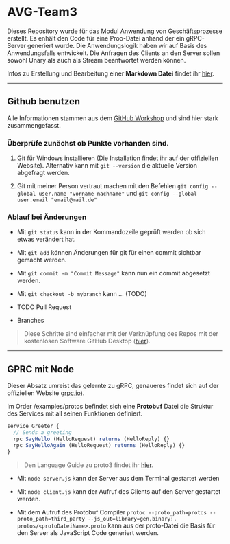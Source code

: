 # AVG-Team3
Dieses Repository wurde für das Modul Anwendung von Geschäftsprozesse erstellt. Es enhält den Code für eine Proo-Datei anhand der ein gRPC-Server generiert wurde. Die Anwendungslogik haben wir auf Basis des Anwendungsfalls entwickelt. Die Anfragen des Clients an den Server sollen sowohl Unary als auch als Stream beantwortet werden können.

Infos zu Erstellung und Bearbeitung einer **Markdown Datei** findet ihr [hier](https://docs.microsoft.com/en-us/azure/devops/project/wiki/markdown-guidance?view=azure-devops).

---

## Github benutzen

Alle Informationen stammen aus dem [GitHub Workshop](https://simonkienzler.github.io/git-workshop/) und sind hier stark zusammengefasst.

### Überprüfe zunächst ob Punkte vorhanden sind.

1. Git für Windows installieren (Die Installation findet ihr auf der offiziellen Website). Alternativ kann mit  `git --version` die aktuelle Version abgefragt werden.

2. Git mit meiner Person vertraut machen mit den Befehlen `git config --global user.name "vorname nachname"` und `git config --global user.email "email@mail.de"`

### Ablauf bei Änderungen

* Mit `git status` kann in der Kommandozeile geprüft werden ob sich etwas verändert hat.

* Mit `git add` können Änderungen für git für einen commit sichtbar gemacht werden.

* Mit `git commit -m "Commit Message"` kann nun ein commit abgesetzt werden.

* Mit `git checkout -b mybranch` kann ... (TODO)

* TODO Pull Request

* Branches

> Diese Schritte sind einfacher mit der Verknüpfung des Repos mit der kostenlosen Software GitHub Desktop ([hier](https://desktop.github.com/)).

---

## GPRC mit Node

Dieser Absatz umreist das gelernte zu gRPC, genaueres findet sich auf der offiziellen Website [grpc.io](https://grpc.io/docs/languages/node/quickstart/)).

Im Order /examples/protos befindet sich eine **Protobuf** Datei die Struktur des Services mit all seinen Funktionen definiert.

```js
service Greeter {
  // Sends a greeting
  rpc SayHello (HelloRequest) returns (HelloReply) {}
  rpc SayHelloAgain (HelloRequest) returns (HelloReply) {}
}
```

>Den Language Guide zu proto3 findet ihr [hier](https://developers.google.com/protocol-buffers/docs/proto3).

* Mit `node server.js` kann der Server aus dem Terminal gestartet werden

* Mit `node client.js` kann der Aufruf des Clients auf den Server gestartet werden.

* Mit dem Aufruf des Protobuf Compiler `protoc --proto_path=protos --proto_path=third_party --js_out=library=gen,binary:. protos/<protoDateiName>.proto` kann aus der proto-Datei die Basis für den Server als JavaScript Code generiert werden.
